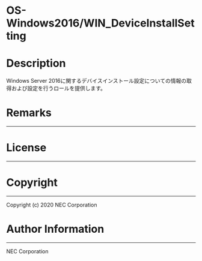 OS-Windows2016/WIN_DeviceInstallSetting
=======================================================
# Description
Windows Server 2016に関するデバイスインストール設定についての情報の取得および設定を行うロールを提供します。

# Remarks
-------

# License
-------

# Copyright
---------
Copyright (c) 2020 NEC Corporation

# Author Information
------------------
NEC Corporation
